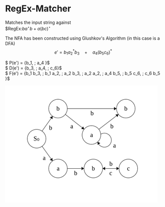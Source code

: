 # RegEx-Matcher
Matches the input string against<br>
$$\text{RegEx:} ba^{\star}b + a(bc)^{\star}$

The NFA has been constructed using Glushkov's Algorithm (in this case is a DFA)
$$e' = b_1 a_2^* b_3 \quad + \quad a_4 (b_5 c_6)^*$$

 $ P(e') = \{b_1, \; a_4 \}$ \
  $ D(e') = \{b_3, \; a_4, \; c_6\}$ \
  $ F(e') = \{b_1 b_3, \; b_1 a_2, \; a_2 b_3, \; a_2 a_2, \; a_4 b_5, \; b_5 c_6, \; c_6 b_5 \}$

 ![NFA](NFA.png "NFA from Glushkov's Algorithm")
